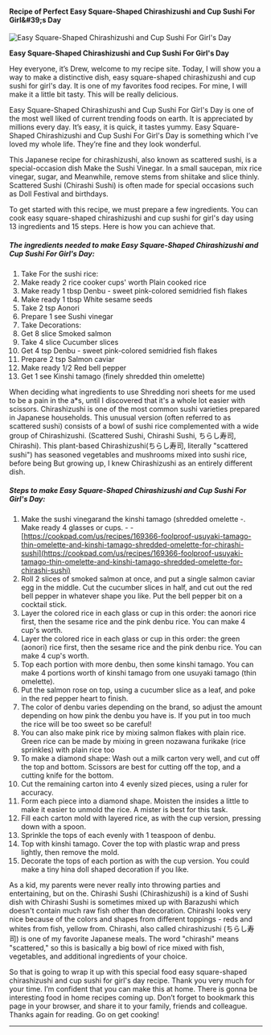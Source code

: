             

#### Recipe of Perfect Easy Square-Shaped Chirashizushi and Cup Sushi For Girl&amp;#39;s Day

![Easy Square-Shaped Chirashizushi and Cup Sushi For Girl's Day](https://img-global.cpcdn.com/recipes/5570465748746240/751x532cq70/easy-square-shaped-chirashizushi-and-cup-sushi-for-girls-day-recipe-main-photo.jpg)

**Easy Square-Shaped Chirashizushi and Cup Sushi For Girl's Day**

Hey everyone, it’s Drew, welcome to my recipe site. Today, I will show you a way to make a distinctive dish, easy square-shaped chirashizushi and cup sushi for girl's day. It is one of my favorites food recipes. For mine, I will make it a little bit tasty. This will be really delicious.

Easy Square-Shaped Chirashizushi and Cup Sushi For Girl's Day is one of the most well liked of current trending foods on earth. It is appreciated by millions every day. It’s easy, it is quick, it tastes yummy. Easy Square-Shaped Chirashizushi and Cup Sushi For Girl's Day is something which I’ve loved my whole life. They’re fine and they look wonderful.

This Japanese recipe for chirashizushi, also known as scattered sushi, is a special-occasion dish Make the Sushi Vinegar. In a small saucepan, mix rice vinegar, sugar, and Meanwhile, remove stems from shiitake and slice thinly. Scattered Sushi (Chirashi Sushi) is often made for special occasions such as Doll Festival and birthdays.

To get started with this recipe, we must prepare a few ingredients. You can cook easy square-shaped chirashizushi and cup sushi for girl's day using 13 ingredients and 15 steps. Here is how you can achieve that.

##### The ingredients needed to make Easy Square-Shaped Chirashizushi and Cup Sushi For Girl's Day:

1.  Take For the sushi rice:
2.  Make ready 2 rice cooker cups' worth Plain cooked rice
3.  Make ready 1 tbsp Denbu - sweet pink-colored semidried fish flakes
4.  Make ready 1 tbsp White sesame seeds
5.  Take 2 tsp Aonori
6.  Prepare 1 see Sushi vinegar
7.  Take Decorations:
8.  Get 8 slice Smoked salmon
9.  Take 4 slice Cucumber slices
10.  Get 4 tsp Denbu - sweet pink-colored semidried fish flakes
11.  Prepare 2 tsp Salmon caviar
12.  Make ready 1/2 Red bell pepper
13.  Get 1 see Kinshi tamago (finely shredded thin omelette)

When deciding what ingredients to use Shredding nori sheets for me used to be a pain in the a\*s, until I discovered that it's a whole lot easier with scissors. Chirashizushi is one of the most common sushi varieties prepared in Japanese households. This unusual version (often referred to as scattered sushi) consists of a bowl of sushi rice complemented with a wide group of Chirashizushi. (Scattered Sushi, Chirashi Sushi, ちらし寿司, Chirashi). This plant-based Chirashizushi(ちらし寿司, literally "scattered sushi") has seasoned vegetables and mushrooms mixed into sushi rice, before being But growing up, I knew Chirashizushi as an entirely different dish.

##### Steps to make Easy Square-Shaped Chirashizushi and Cup Sushi For Girl's Day:

1.  Make the sushi vinegarand the kinshi tamago (shredded omelette -. Make ready 4 glasses or cups. - - [https://cookpad.com/us/recipes/169366-foolproof-usuyaki-tamago-thin-omelette-and-kinshi-tamago-shredded-omelette-for-chirashi-sushi](https://cookpad.com/us/recipes/169366-foolproof-usuyaki-tamago-thin-omelette-and-kinshi-tamago-shredded-omelette-for-chirashi-sushi)
2.  Roll 2 slices of smoked salmon at once, and put a single salmon caviar egg in the middle. Cut the cucumber slices in half, and cut out the red bell pepper in whatever shape you like. Put the bell pepper bit on a cocktail stick.
3.  Layer the colored rice in each glass or cup in this order: the aonori rice first, then the sesame rice and the pink denbu rice. You can make 4 cup's worth.
4.  Layer the colored rice in each glass or cup in this order: the green (aonori) rice first, then the sesame rice and the pink denbu rice. You can make 4 cup's worth.
5.  Top each portion with more denbu, then some kinshi tamago. You can make 4 portions worth of kinshi tamago from one usuyaki tamago (thin omelette).
6.  Put the salmon rose on top, using a cucumber slice as a leaf, and poke in the red pepper heart to finish.
7.  The color of denbu varies depending on the brand, so adjust the amount depending on how pink the denbu you have is. If you put in too much the rice will be too sweet so be careful!
8.  You can also make pink rice by mixing salmon flakes with plain rice. Green rice can be made by mixing in green nozawana furikake (rice sprinkles) with plain rice too
9.  To make a diamond shape: Wash out a milk carton very well, and cut off the top and bottom. Scissors are best for cutting off the top, and a cutting knife for the bottom.
10.  Cut the remaining carton into 4 evenly sized pieces, using a ruler for accuracy.
11.  Form each piece into a diamond shape. Moisten the insides a little to make it easier to unmold the rice. A mister is best for this task.
12.  Fill each carton mold with layered rice, as with the cup version, pressing down with a spoon.
13.  Sprinkle the tops of each evenly with 1 teaspoon of denbu.
14.  Top with kinshi tamago. Cover the top with plastic wrap and press lightly, then remove the mold.
15.  Decorate the tops of each portion as with the cup version. You could make a tiny hina doll shaped decoration if you like.

As a kid, my parents were never really into throwing parties and entertaining, but on the. Chirashi Sushi (Chirashizushi) is a kind of Sushi dish with Chirashi Sushi is sometimes mixed up with Barazushi which doesn't contain much raw fish other than decoration. Chirashi looks very nice because of the colors and shapes from different toppings - reds and whites from fish, yellow from. Chirashi, also called chirashizushi (ちらし寿司) is one of my favorite Japanese meals. The word "chirashi" means "scattered," so this is basically a big bowl of rice mixed with fish, vegetables, and additional ingredients of your choice.

So that is going to wrap it up with this special food easy square-shaped chirashizushi and cup sushi for girl's day recipe. Thank you very much for your time. I’m confident that you can make this at home. There is gonna be interesting food in home recipes coming up. Don’t forget to bookmark this page in your browser, and share it to your family, friends and colleague. Thanks again for reading. Go on get cooking!

* * *
